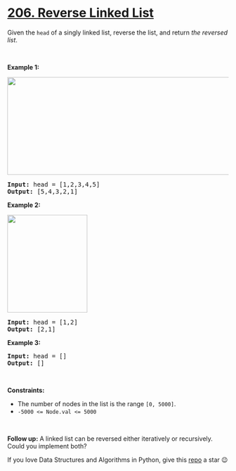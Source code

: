 # [206. Reverse Linked List][title]

<p>Given the <code>head</code> of a singly linked list, reverse the list, and return <em>the reversed list</em>.</p>
<p> </p>
<p><strong>Example 1:</strong></p>
<img alt="" src="https://assets.leetcode.com/uploads/2021/02/19/rev1ex1.jpg" style="width: 542px; height: 222px;"/>
<pre><strong>Input:</strong> head = [1,2,3,4,5]
<strong>Output:</strong> [5,4,3,2,1]
</pre>
<p><strong>Example 2:</strong></p>
<img alt="" src="https://assets.leetcode.com/uploads/2021/02/19/rev1ex2.jpg" style="width: 182px; height: 222px;"/>
<pre><strong>Input:</strong> head = [1,2]
<strong>Output:</strong> [2,1]
</pre>
<p><strong>Example 3:</strong></p>
<pre><strong>Input:</strong> head = []
<strong>Output:</strong> []
</pre>
<p> </p>
<p><strong>Constraints:</strong></p>
<ul>
<li>The number of nodes in the list is the range <code>[0, 5000]</code>.</li>
<li><code>-5000 &lt;= Node.val &lt;= 5000</code></li>
</ul>
<p> </p>
<p><strong>Follow up:</strong> A linked list can be reversed either iteratively or recursively. Could you implement both?</p>


If you love Data Structures and Algorithms in Python, give this [repo][me] a star :wink:

[title]: https://leetcode.com/problems/reverse-linked-list
[me]: https://github.com/bumblebee211196/awesome-python-leetcode